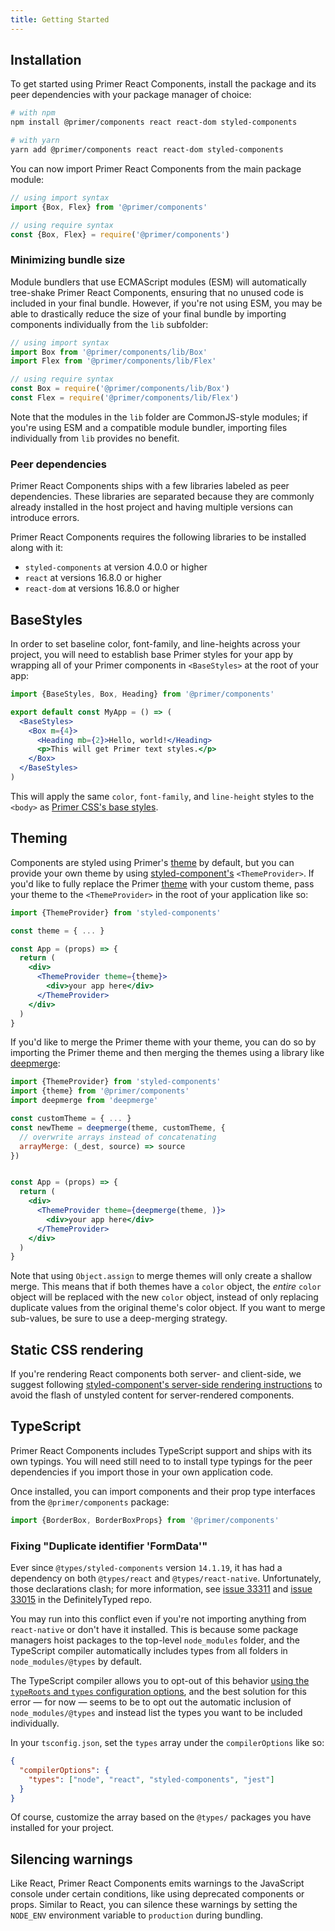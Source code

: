 ```yaml
---
title: Getting Started
---
```


## Installation

To get started using Primer React Components, install the package and its peer dependencies with your package manager of choice:

```bash
# with npm
npm install @primer/components react react-dom styled-components

# with yarn
yarn add @primer/components react react-dom styled-components
```

You can now import Primer React Components from the main package module:

```javascript
// using import syntax
import {Box, Flex} from '@primer/components'

// using require syntax
const {Box, Flex} = require('@primer/components')
```

### Minimizing bundle size

Module bundlers that use ECMAScript modules (ESM) will automatically tree-shake Primer React Components, ensuring that no unused code is included in your final bundle. However, if you're not using ESM, you may be able to drastically reduce the size of your final bundle by importing components individually from the `lib` subfolder:

```javascript
// using import syntax
import Box from '@primer/components/lib/Box'
import Flex from '@primer/components/lib/Flex'

// using require syntax
const Box = require('@primer/components/lib/Box')
const Flex = require('@primer/components/lib/Flex')
```

Note that the modules in the `lib` folder are CommonJS-style modules; if you're using ESM and a compatible module bundler, importing files individually from `lib` provides no benefit.

### Peer dependencies

Primer React Components ships with a few libraries labeled as peer dependencies. These libraries are separated because they are commonly already installed in the host project and having multiple versions can introduce errors.

Primer React Components requires the following libraries to be installed along with it:

- `styled-components` at version 4.0.0 or higher
- `react` at versions 16.8.0 or higher
- `react-dom` at versions 16.8.0 or higher

## BaseStyles

In order to set baseline color, font-family, and line-heights across your project, you will need to establish base Primer styles for your app by wrapping all of your Primer components in `<BaseStyles>` at the root of your app:

```jsx
import {BaseStyles, Box, Heading} from '@primer/components'

export default const MyApp = () => (
  <BaseStyles>
    <Box m={4}>
      <Heading mb={2}>Hello, world!</Heading>
      <p>This will get Primer text styles.</p>
    </Box>
  </BaseStyles>
)
```

This will apply the same `color`, `font-family`, and `line-height` styles to the `<body>` as [Primer CSS's base styles](https://github.com/primer/css/blob/master/src/base/base.scss#L15-L20).

## Theming

Components are styled using Primer's [theme](https://github.com/primer/components/blob/master/src/theme-preval.js) by default, but you can provide your own theme by using [styled-component's](https://styled-components.com/) `<ThemeProvider>`. If you'd like to fully replace the Primer [theme](https://github.com/primer/components/blob/master/src/theme-preval.js) with your custom theme, pass your theme to the `<ThemeProvider>` in the root of your application like so:

```jsx
import {ThemeProvider} from 'styled-components'

const theme = { ... }

const App = (props) => {
  return (
    <div>
      <ThemeProvider theme={theme}>
        <div>your app here</div>
      </ThemeProvider>
    </div>
  )
}
```

If you'd like to merge the Primer theme with your theme, you can do so by importing the Primer theme and then merging the themes using a library like [deepmerge](https://www.npmjs.com/package/deepmerge):

```jsx
import {ThemeProvider} from 'styled-components'
import {theme} from '@primer/components'
import deepmerge from 'deepmerge'

const customTheme = { ... }
const newTheme = deepmerge(theme, customTheme, {
  // overwrite arrays instead of concatenating
  arrayMerge: (_dest, source) => source
})


const App = (props) => {
  return (
    <div>
      <ThemeProvider theme={deepmerge(theme, )}>
        <div>your app here</div>
      </ThemeProvider>
    </div>
  )
}
```

Note that using `Object.assign` to merge themes will only create a shallow merge. This means that if both themes have a `color` object, the _entire_ `color` object will be replaced with the new `color` object, instead of only replacing duplicate values from the original theme's color object. If you want to merge sub-values, be sure to use a deep-merging strategy.

## Static CSS rendering

If you're rendering React components both server- and client-side, we suggest following [styled-component's server-side rendering instructions](https://www.styled-components.com/docs/advanced#server-side-rendering) to avoid the flash of unstyled content for server-rendered components.

## TypeScript

Primer React Components includes TypeScript support and ships with its own typings. You will need still need to to install type typings for the peer dependencies if you import those in your own application code.

Once installed, you can import components and their prop type interfaces from the `@primer/components` package:

```typescript
import {BorderBox, BorderBoxProps} from '@primer/components'
```

### Fixing "Duplicate identifier 'FormData'"

Ever since `@types/styled-components` version `14.1.19`, it has had a dependency on both `@types/react` and `@types/react-native`. Unfortunately, those declarations clash; for more information, see [issue 33311](https://github.com/DefinitelyTyped/DefinitelyTyped/issues/33311) and [issue 33015](https://github.com/DefinitelyTyped/DefinitelyTyped/issues/33015) in the DefinitelyTyped repo.

You may run into this conflict even if you're not importing anything from `react-native` or don't have it installed. This is because some package managers hoist packages to the top-level `node_modules` folder, and the TypeScript compiler automatically includes types from all folders in `node_modules/@types` by default.

The TypeScript compiler allows you to opt-out of this behavior [using the `typeRoots` and `types` configuration options](https://www.typescriptlang.org/docs/handbook/tsconfig-json.html#types-typeroots-and-types), and the best solution for this error — for now — seems to be to opt out the automatic inclusion of `node_modules/@types` and instead list the types you want to be included individually.

In your `tsconfig.json`, set the `types` array under the `compilerOptions` like so:

```json
{
  "compilerOptions": {
    "types": ["node", "react", "styled-components", "jest"]
  }
}
```

Of course, customize the array based on the `@types/` packages you have installed for your project.

## Silencing warnings

Like React, Primer React Components emits warnings to the JavaScript console under certain conditions, like using deprecated components or props. Similar to React, you can silence these warnings by setting the `NODE_ENV` environment variable to `production` during bundling.
